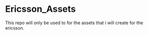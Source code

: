 # Ericsson_Assets
This repo will only be used to for the assets that i will create for the ericsson.
